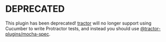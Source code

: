 # DEPRECATED

This plugin has been deprecated! [tractor](https://github.com/TradeMe/tractor) will no longer support using Cucumber to write Protractor tests, and instead you should use [@tractor-plugins/mocha-spec](https://github.com/phenomnomnominal/tractor-plugin-mocha-specs).
